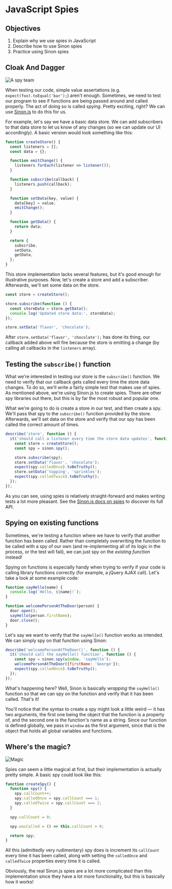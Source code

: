 # JavaScript Spies

## Objectives

1. Explain why we use spies in JavaScript
2. Describe how to use Sinon spies
3. Practice using Sinon spies

## Cloak And Dagger
![A spy team](https://media.giphy.com/media/Dzmg5QAojwb6M/giphy.gif)

When testing our code, simple value assertations (e.g. `expect(foo).toEqual('bar');`) aren't enough.
Sometimes, we need to test our program to see if functions are being passed around and called
properly. The act of doing so is called _spying_. Pretty exciting, right? We can use
[Sinon.js](http://sinonjs.org/docs) to do this for us.

For example, let's say we have a basic data store. We can add subscribers to that data store to let
us know of any changes (so we can update our UI accordingly). A basic version would look something
like this:

```js
function createStore() {
  const listeners = [];
  const data = {};

  function emitChange() {
    listeners.forEach(listener => listener());
  }

  function subscribe(callback) {
    listeners.push(callback);
  }

  function setData(key, value) {
    data[key] = value;
    emitChange();
  }

  function getData() {
    return data;
  }

  return {
    subscribe,
    setData,
    getData,
  };
}
```

This store implementation lacks several features, but it's good enough for illustrative purposes.
Now, let's create a store and add a subscriber. Afterwards, we'll set some data on the store.

```js
const store = createStore();

store.subscribe(function () {
  const storeData = store.getData();
  console.log('Updated store data:', storeData);
});

store.setData('flavor', 'chocolate');
```

After `store.setData('flavor', 'chocolate');` has done its thing, our callback added above will fire
because the store is emitting a change (by calling all callbacks in the `listeners` array).

## Testing the `subscribe()` function
What we're interested in testing our store is the `subscribe()` function. We need to verify that our
callback gets called every time the store data changes. To do so, we'll write a fairly simple test
that makes use of spies. As mentioned above, we're using Sinon.js to create spies. There are other
spy libraries out there, but this is by far the most robust and popular one.

What we're going to do is create a store in our test, and then create a spy. We'll pass that spy to
the `subscribe()` function provided by the store. Afterwards, we'll set data on the store and verify
that our spy has been called the correct amount of times.

```js
describe('store', function () {
  it('should call a listener every time the store data updates', function () {
    const store = createStore();
    const spy = sinon.spy();

    store.subscribe(spy);
    store.setData('flavor', 'chocolate');
    expect(spy.calledOnce).toBeTruthy();
    store.setData('topping', 'sprinkles');
    expect(spy.calledTwice).toBeTruthy();
  });
});
```

As you can see, using spies is relatively straight-forward and makes writing tests a lot more
pleasant. See the [Sinon.js docs on spies](http://sinonjs.org/docs/#spies) to discover its full API.

## Spying on existing functions
Sometimes, we're testing a function where we have to verify that another function has been called.
Rather than completely overwriting the function to be called with a spy of our own (and re-implementing
all of its logic in the process, or the test will fail), we can just spy on the _existing function_
instead!

Spying on functions is especially handy when trying to verify if your code is calling library
functions correctly (for example, a jQuery AJAX call). Let's take a look at some example code:

```js
function sayHello(name) {
  console.log(`Hello, ${name}!`);
}

function welcomePersonAtTheDoor(person) {
  door.open();
  sayHello(person.firstName);
  door.close();
}
```

Let's say we want to verify that the `sayHello()` function works as intended. We can simply spy on
that function using Sinon:

```js
describe('welcomePersonAtTheDoor()', function () {
  it('should call the sayHello() function', function () {
    const spy = sinon.spy(window, 'sayHello');
    welcomePersonAtTheDoor({firstName: 'George'});
    expect(spy.calledOnce).toBeTruthy();
  });
});
```

What's happening here? Well, Sinon is basically _wrapping_ the `sayHello()` function so that we can
spy on the function and verify that it has been called. That's it!

You'll notice that the syntax to create a spy might look a little weird — it has two arguments, the
first one being the object that the function is a property of, and the second one is the function's
name as a string. Since our function is defined globally, we pass in `window` as the first argument,
since that is the object that holds all global variables and functions.


## Where's the magic?
![Magic](https://media1.giphy.com/media/61uXIVNCSsTrq/200.gif)

Spies can seem a little magical at first, but their implementation is actually pretty simple. A
basic spy could look like this:

```js
function createSpy() {
  function spy() {
    spy.callCount++;
    spy.calledOnce = spy.callCount === 1;
    spy.calledTwice = spy.callCount === 2;
  }

  spy.callCount = 0;

  spy.wasCalled = () => this.callCount > 0;

  return spy;
}
```

All this (admittedly very rudimentary) spy does is increment its `callCount` every time it has been
called, along with setting the `calledOnce` and `calledTwice` properties every time it is called.

Obviously, the real Sinon.js spies are a lot more complicated than this implementation since they
have a lot more functionality, but this is basically how it works!
